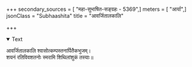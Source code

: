 +++
secondary_sources = [ "महा-सुभाषित-सङ्ग्रहः - 5369",]
meters = [ "आर्या",]
jsonClass = "Subhaashita"
title = "आवर्जितालकालि"

+++

<details open><summary>Text</summary>

आवर्जितालकालि श्वासोत्कम्पस्तनार्पितैकभुजम्।  
शयनं रतिविवशतनोः स्मरामि शिथिलांशुकं तस्याः॥
</details>
